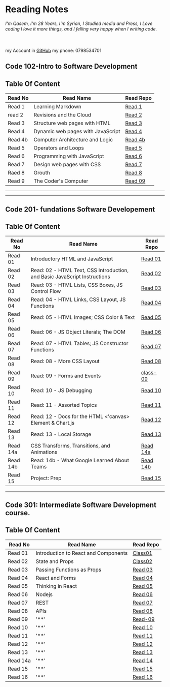 # Reading Notes

_I'm Qasem, I'm 28 Years, I'm Syrian, I Studied media and Press,
I Love coding I love it more things, and I felling very happy when I writing code._<br>
<br>
<br>
<br>
my Account in [GitHub](https://github.com/Qasem-moh/)
my phone: 0798534701

## Code 102-Intro to Software Development

## Table Of Content

| Read No | Read Name                         | Read Repo                                                    |
| ------- | --------------------------------- | ------------------------------------------------------------ |
| Read 1  | Learning Markdown                 | [Read 1](https://qasem-moh.github.io/reading-notes/read01)   |
| read 2  | Revisions and the Cloud           | [Read 2](https://qasem-moh.github.io/reading-notes/read02)   |
| Read 3  | Structure web pages with HTML     | [Read 3](https://qasem-moh.github.io/reading-notes/read03)   |
| Read 4  | Dynamic web pages with JavaScript | [Read 4](https://qasem-moh.github.io/reading-notes/read04a)  |
| Read 4b | Computer Architecture and Logic   | [Read 4b](https://qasem-moh.github.io/reading-notes/read04b) |
| Read 5  | Operators and Loops               | [Read 5](https://qasem-moh.github.io/reading-notes/read05)   |
| Read 6  | Programming with JavaScript       | [Read 6](https://qasem-moh.github.io/reading-notes/read06)   |
| Read 7  | Design web pages with CSS         | [Read 7](https://qasem-moh.github.io/reading-notes/color)    |
| Raed 8  | Grouth                            | [Read 8](https://qasem-moh.github.io/reading-notes/grouth)   |
| Read 9  | The Coder's Computer              | [Read 09](https://qasem-moh.github.io/reading-notes/read09)  |

---

---

## Code 201- fundations Software Developement

## Table Of Content

| Read No | Read Name                                                                 | Read Repo                                                               |
| ------- | ------------------------------------------------------------------------- | ----------------------------------------------------------------------- |
| Read 01 | Introductory HTML and JavaScript                                          | [Read 01](https://qasem-moh.github.io/reading-notes/201tasks/class-01)  |
| Read 02 | Read: 02 - HTML Text, CSS Introduction, and Basic JavaScript Instructions | [Read 02](https://qasem-moh.github.io/reading-notes/201tasks/class-02)  |
| Read 03 | Read: 03 - HTML Lists, CSS Boxes, JS Control Flow                         | [Read 03](https://qasem-moh.github.io/reading-notes/201tasks/class-03)  |
| Read 04 | Read: 04 - HTML Links, CSS Layout, JS Functions                           | [Read 04](https://qasem-moh.github.io/reading-notes/201tasks/class-04)  |
| Read 05 | Read: 05 - HTML Images; CSS Color & Text                                  | [Read 05](https://qasem-moh.github.io/reading-notes/201tasks/class-05)  |
| Read 06 | Read: 06 - JS Object Literals; The DOM                                    | [Read 06](https://qasem-moh.github.io/reading-notes/201tasks/class-06)  |
| Read 07 | Read: 07 - HTML Tables; JS Constructor Functions                          | [Read 07](https://qasem-moh.github.io/reading-notes/201tasks/class-07)  |
| Read 08 | Read: 08 - More CSS Layout                                                | [Read 08](https://qasem-moh.github.io/reading-notes/201tasks/class-08)  |
| Read 09 | Read: 09 - Forms and Events                                               | [class-09](https://qasem-moh.github.io/reading-notes/201tasks/class-09) |
| Read 10 | Read: 10 - JS Debugging                                                   | [Read 10](https://qasem-moh.github.io/reading-notes/201tasks/class-10)  |
| Read 11 | Read: 11 - Assorted Topics                                                | [Read 11](https://qasem-moh.github.io/reading-notes/201tasks/class-11)  |
| Read 12 | Read: 12 - Docs for the HTML <'canvas> Element & Chart.js                 | [Read 12](https://qasem-moh.github.io/reading-notes/201tasks/class-12)  |
| Read 13 | Read: 13 - Local Storage                                                  | [Read 13](https://qasem-moh.github.io/reading-notes/201tasks/class-13)  |
| Read 14a | CSS Transforms, Transitions, and Animations                                                            | [Read 14a](https://qasem-moh.github.io/reading-notes/201tasks/class-14a) |
| Read 14b | Read: 14b - What Google Learned About Teams | [Read 14b](https://qasem-moh.github.io/reading-notes/201tasks/class-14) |
| Read 15 | Project: Prep | [Read 15](https://qasem-moh.github.io/reading-notes/201tasks/class-15) |


---

## Code  301: Intermediate Software Development course.

## Table Of Content

| Read No | Read Name                                                                 | Read Repo                                                               |
| ------- | ------------------------------------------------------------------------- | ----------------------------------------------------------------------- |
| Read 01 | Introduction to React and Components                                        | [Class01](https://qasem-moh.github.io/reading-notes/301/class-01)  |
| Read 02 | State and Props | [Class02](https://qasem-moh.github.io/reading-notes/301/class-02)  |
| Read 03 | Passing Functions as Props                 | [Read 03](https://qasem-moh.github.io/reading-notes/301/class-03)  |
| Read 04 | React and Forms                       | [Read 04](https://qasem-moh.github.io/reading-notes/301/class-04)  |
| Read 05 | Thinking in React| [Read 05](https://qasem-moh.github.io/reading-notes/301/class-05)  |
| Read 06 | Nodejs                         | [Read 06](https://qasem-moh.github.io/reading-notes/301/class-06)  |
| Read 07 | REST                       | [Read 07](https://qasem-moh.github.io/reading-notes/301/class-07)  |
| Read 08 | APIs                                          | [Read 08](https://qasem-moh.github.io/reading-notes/301/class-08)  |
| Read 09 | '**'                                         | [Read-09](https://qasem-moh.github.io/reading-notes/301/class-09) |
| Read 10 | '**'                                                | [Read 10](https://qasem-moh.github.io/reading-notes/301/class-10)  |
| Read 11 | '**'                                          | [Read 11](https://qasem-moh.github.io/reading-notes/301/class-11)  |
| Read 12 | '**'       | [Read 12](https://qasem-moh.github.io/reading-notes/301/class-12)  |
| Read 13 | '**'                                             | [Read 13](https://qasem-moh.github.io/reading-notes/301/class-13)  |
| Read 14a | '**'                                                         | [Read 14](https://qasem-moh.github.io/reading-notes/301/class-14a) |
| Read 15 | '**' | [Read 15](https://qasem-moh.github.io/reading-notes/301/class-14) |
| Read 16 | '**'| [Read 16](https://qasem-moh.github.io/reading-notes/301/class-15) |

